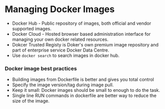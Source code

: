 # Managing Docker Images

* Docker Hub - Public repository of images, both official and vendor supported images. 
* Docker Cloud - Hosted browser based administration interface for managing your own docker related resources.  
* Dokcer Trusted Registy is Doker's own premium image repository and part of enterprise service Docker Data Centre.
* Use `docker search` to search images in docker hub.

### Docker image best practices

* Building images from Dockerfile is better and gives you total control
* Specify the image version/tag during image pull.
* Keep it small: Docker images should be small to enough to do the task. 
* Single line RUN commands in dockerfile are better way to reduce the size of the image.